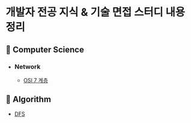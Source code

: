 # 개발자 전공 지식 & 기술 면접 스터디 내용 정리

## 📌 Computer Science

- ### Network
  - [OSI 7 계층](https://github.com/Salvation-sub/tech-interview-study/blob/main/Computer%20Science/Network/OSI%207%EA%B3%84%EC%B8%B5.md)

## 📌 Algorithm

- [DFS](https://github.com/Salvation-sub/tech-interview-study/blob/main/Algorithm/DFS.md)

